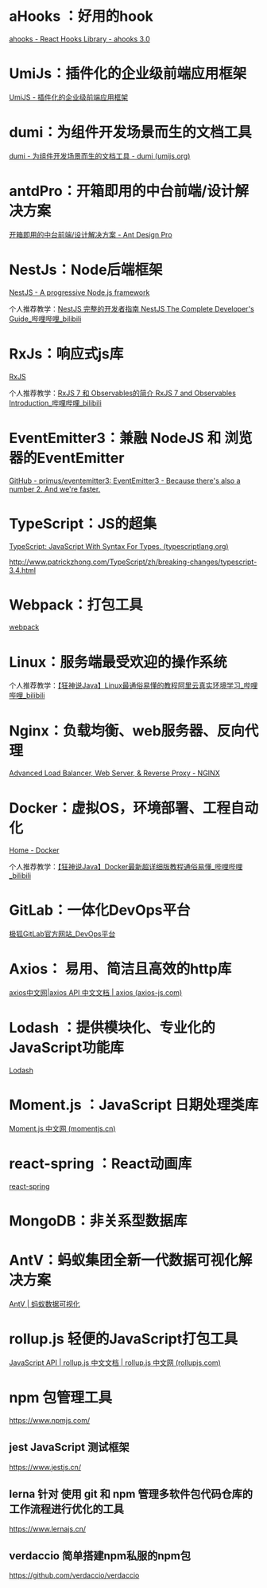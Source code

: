 # aHooks ：好用的hook

[ahooks - React Hooks Library - ahooks 3.0](https://ahooks.js.org/zh-CN)

# UmiJs：插件化的企业级前端应用框架

[UmiJS - 插件化的企业级前端应用框架](https://umijs.org/zh-CN)

# dumi：为组件开发场景而生的文档工具

[dumi - 为组件开发场景而生的文档工具 - dumi (umijs.org)](https://d.umijs.org/zh-CN)

# antdPro：开箱即用的中台前端/设计解决方案

[开箱即用的中台前端/设计解决方案 - Ant Design Pro](https://pro.ant.design/zh-CN/)

# NestJs：Node后端框架

[NestJS - A progressive Node.js framework](https://nestjs.com/)

个人推荐教学：[NestJS 完整的开发者指南 NestJS The Complete Developer's Guide_哔哩哔哩_bilibili](https://www.bilibili.com/video/BV1p64y1a7A7?spm_id_from=333.999.0.0)

# RxJs：响应式js库

[RxJS](https://rxjs.dev/)

个人推荐教学：[RxJS 7 和 Observables的简介 RxJS 7 and Observables Introduction_哔哩哔哩_bilibili](https://www.bilibili.com/video/BV1qr4y1U7Mp?spm_id_from=333.999.0.0)

# EventEmitter3：兼融 **NodeJS** 和 浏览器的EventEmitter

[GitHub - primus/eventemitter3: EventEmitter3 - Because there's also a number 2. And we're faster.](https://github.com/primus/eventemitter3)

# TypeScript：JS的超集

[TypeScript: JavaScript With Syntax For Types. (typescriptlang.org)](https://www.typescriptlang.org/)

http://www.patrickzhong.com/TypeScript/zh/breaking-changes/typescript-3.4.html

# Webpack：打包工具

[webpack](https://webpack.js.org/)

# Linux：服务端最受欢迎的操作系统

个人推荐教学：[【狂神说Java】Linux最通俗易懂的教程阿里云真实环境学习_哔哩哔哩_bilibili](https://www.bilibili.com/video/BV187411y7hF?spm_id_from=333.999.0.0)

# Nginx：负载均衡、web服务器、反向代理

[Advanced Load Balancer, Web Server, & Reverse Proxy - NGINX](https://www.nginx.com/)

# Docker：虚拟OS，环境部署、工程自动化

[Home - Docker](https://www.docker.com/)

个人推荐教学：[【狂神说Java】Docker最新超详细版教程通俗易懂_哔哩哔哩_bilibili](https://www.bilibili.com/video/BV1og4y1q7M4?p=1)

# GitLab：一体化DevOps平台

[极狐GitLab官方网站_DevOps平台](https://gitlab.cn/)

# Axios： 易用、简洁且高效的http库

[axios中文网|axios API 中文文档 | axios (axios-js.com)](http://www.axios-js.com/)

# Lodash ：提供模块化、专业化的JavaScript功能库

[Lodash](https://lodash.com/)

# Moment.js ：JavaScript 日期处理类库

[Moment.js 中文网 (momentjs.cn)](http://momentjs.cn/)

# react-spring ：React动画库

[react-spring](https://react-spring.io/)

# MongoDB：非关系型数据库

# AntV：蚂蚁集团全新一代数据可视化解决方案

[AntV | 蚂蚁数据可视化](https://antv.vision/zh)

# rollup.js 轻便的JavaScript打包工具

[JavaScript API | rollup.js 中文文档 | rollup.js 中文网 (rollupjs.com)](https://www.rollupjs.com/guide/javascript-api)

# npm 包管理工具

https://www.npmjs.com/


## jest JavaScript 测试框架

https://www.jestjs.cn/

## lerna 针对 使用 git 和 npm 管理多软件包代码仓库的工作流程进行优化的工具

https://www.lernajs.cn/

## verdaccio 简单搭建npm私服的npm包

https://github.com/verdaccio/verdaccio
